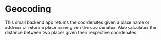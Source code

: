 # Geocoding

This small backend app returns the coordenates given a place name or address or return a place name given the coordenates.
Also calculates the distance between two places given their respective coordenates.

### 
